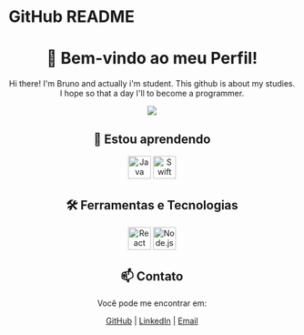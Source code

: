 <!DOCTYPE html>
<html lang="en">
<head>
    <meta charset="UTF-8">
    <meta name="viewport" content="width=device-width, initial-scale=1.0">
    <h1>GitHub README</h1>
</head>
<body>
    <div align="center">
        <h1>👋 Bem-vindo ao meu Perfil!</h1>
        <p>Hi there! I'm Bruno and actually i'm student. This github is about my studies.  I hope so that a day I'll to become a programmer.</p>
        <img src="https://readme-typing-svg.herokuapp.com/?color=02D9F7FF&size=35&center=true&vCenter=true&width=1000&lines=👋👋👋;👋👋+👋👋;👋I'm_from_Brazil+👋;Welcome!">
         <div align="center">
        <h2>🌱 Estou aprendendo</h2>
       <img loading="lazy" src="https://cdn.jsdelivr.net/gh/devicons/devicon/icons/java/java-original.svg" width="40" height="40" alt="Java">
        <img loading="lazy" src="https://cdn.jsdelivr.net/gh/devicons/devicon/icons/swift/swift-original.svg" width="40" height="40" alt="Swift">   
        <!-- Adicione mais ícones de suas tecnologias aqui -->
        <div align="center">
        <h2>🛠️ Ferramentas e Tecnologias</h2>
        <img loading="lazy" src="https://cdn.jsdelivr.net/gh/devicons/devicon/icons/react/react-original.svg" width="40" height="40" alt="React">
        <img loading="lazy" src="https://cdn.jsdelivr.net/gh/devicons/devicon/icons/nodejs/nodejs-original.svg" width="40" height="40" alt="Node.js">
        <!-- Adicione mais ícones das tecnologias que está aprendendo aqui -->
          <div align="center">
        <h2>📫 Contato</h2>
        <p>Você pode me encontrar em:</p>
        <a href="https://github.com/brunogsouza10">GitHub</a> |
        <a href="https://linkedin.com/in/brunogsouza10">LinkedIn</a> |
        <a href="mailto:brunogsouza10dev@gmail.com">Email</a>
    </div>
</body>
</html>
   
   
   

  

   



          
